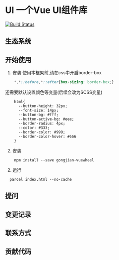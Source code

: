 # UI 一个Vue UI组件库

[![Build Status](https://travis-ci.org/gongjianOnline/vueWheel.svg?branch=main)](https://travis-ci.org/gongjianOnline/vueWheel)

## 生态系统


## 开始使用


1. 安装
使用本框架前,请在css中开启border-box

```css
    *,*::before,*::after{box-sizing: border-box;}
```
还需要默认设置颜色等变量(后续会改为SCSS变量)
```
    html{
      --button-height: 32px;
      --font-size: 14px;
      --button-bg: #fff;
      --button-active-bg: #eee;
      --border-radius: 4px;
      --color: #333;
      --border-color: #999;
      --border-color-hover: #666
    }
```
2. 安装
```
    npm install --save gongjian-vuewheel
```


2. 运行
```
  parcel index.html --no-cache
```

## 提问

## 变更记录

## 联系方式


## 贡献代码



